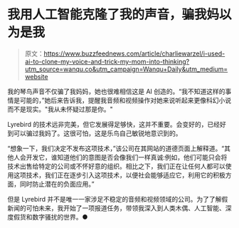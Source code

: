 # 我用人工智能克隆了我的声音，骗我妈以为是我

> 原文：<https://www.buzzfeednews.com/article/charliewarzel/i-used-ai-to-clone-my-voice-and-trick-my-mom-into-thinking?utm_source=wanqu.co&utm_campaign=Wanqu+Daily&utm_medium=website>

我的琴鸟声音不仅骗了我妈妈，她也很难相信这是 AI 创造的。“我不知道这样的事情是可能的，”她后来告诉我，提醒我音频和视频操作对她来说听起来更像科幻小说而不是现实。"我从未怀疑过那是你。"

Lyrebird 的技术远非完美，但它发展得足够快，这并不重要。会变好的，已经好到可以骗过我妈了。这很可怕，这是乐鸟自己敏锐地意识到的。

“想象一下，我们决定不发布这项技术，”该公司在其网站的道德页面上解释道。“其他人会开发它，谁知道他们的意图是否会像我们一样真诚:例如，他们可能只会将技术出售给特定的公司或不怀好意的组织。相比之下，我们正在让任何人都可以使用这项技术，我们正在逐步引入这项技术，以便社会能够适应它，利用它的积极方面，同时防止潜在的负面应用。”

但是 Lyrebird 并不是唯一一家涉足不稳定的音频和视频领域的公司。为了了解假新闻的可怕未来，我开始了一项报道任务，带领我深入到人类木偶、人工智能、深度假货和数字骚扰的世界。●